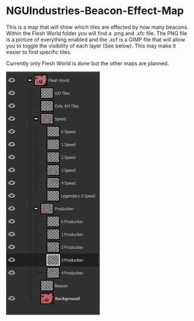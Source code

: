 # NGUIndustries-Beacon-Effect-Map

This is a map that will show which tiles are effected by how many beacons. Within the Flesh World folder you will find a .png and .xfc file. The PNG file is a picture of everything enabled and the .xcf is a GIMP file that will allow you to toggle the visibility of each layer (See below). This may make it easier to find specific tiles.

Currently only Flesh World is done but the other maps are planned.


![](https://github.com/04Slash/NGUIndustries-Beacon-Effect-Map/blob/main/LayerPreview.png)
